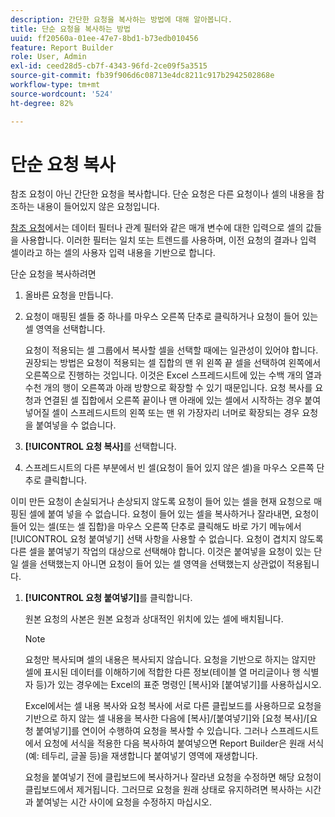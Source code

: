 ```yaml
---
description: 간단한 요청을 복사하는 방법에 대해 알아봅니다.
title: 단순 요청을 복사하는 방법
uuid: ff20560a-01ee-47e7-8bd1-b73edb010456
feature: Report Builder
role: User, Admin
exl-id: ceed28d5-cb7f-4343-96fd-2ce09f5a3515
source-git-commit: fb39f906d6c08713e4dc8211c917b2942502868e
workflow-type: tm+mt
source-wordcount: '524'
ht-degree: 82%

---
```


# 단순 요청 복사

참조 요청이 아닌 간단한 요청을 복사합니다. 단순 요청은 다른 요청이나 셀의 내용을 참조하는 내용이 들어있지 않은 요청입니다.

[참조 요청](/help/analyze/report-builder/manage-requests/c-copy-requests/t-copy-referential-requests.md)에서는 데이터 필터나 관계 필터와 같은 매개 변수에 대한 입력으로 셀의 값들을 사용합니다. 이러한 필터는 일치 또는 트렌드를 사용하며, 이전 요청의 결과나 입력 셀이라고 하는 셀의 사용자 입력 내용을 기반으로 합니다.

단순 요청을 복사하려면

1. 올바른 요청을 만듭니다.
1. 요청이 매핑된 셀들 중 하나를 마우스 오른쪽 단추로 클릭하거나 요청이 들어 있는 셀 영역을 선택합니다.

   요청이 적용되는 셀 그룹에서 복사할 셀을 선택할 때에는 일관성이 있어야 합니다. 권장되는 방법은 요청이 적용되는 셀 집합의 맨 위 왼쪽 끝 셀을 선택하여 왼쪽에서 오른쪽으로 진행하는 것입니다. 이것은 Excel 스프레드시트에 있는 수백 개의 열과 수천 개의 행이 오른쪽과 아래 방향으로 확장할 수 있기 때문입니다. 요청 복사를 요청과 연결된 셀 집합에서 오른쪽 끝이나 맨 아래에 있는 셀에서 시작하는 경우 붙여넣어질 셀이 스프레드시트의 왼쪽 또는 맨 위 가장자리 너머로 확장되는 경우 요청을 붙여넣을 수 없습니다.
1.  **[!UICONTROL 요청 복사]**&#x200B;를 선택합니다. 
1.  스프레드시트의 다른 부분에서 빈 셀(요청이 들어 있지 않은 셀)을 마우스 오른쪽 단추로 클릭합니다. 

   이미 만든 요청이 손실되거나 손상되지 않도록 요청이 들어 있는 셀을 현재 요청으로 매핑된 셀에 붙여 넣을 수 없습니다. 요청이 들어 있는 셀을 복사하거나 잘라내면, 요청이 들어 있는 셀(또는 셀 집합)을 마우스 오른쪽 단추로 클릭해도 바로 가기 메뉴에서 [!UICONTROL 요청 붙여넣기] 선택 사항을 사용할 수 없습니다. 요청이 겹치지 않도록 다른 셀을 붙여넣기 작업의 대상으로 선택해야 합니다. 이것은 붙여넣을 요청이 있는 단일 셀을 선택했는지 아니면 요청이 들어 있는 셀 영역을 선택했는지 상관없이 적용됩니다.
1. **[!UICONTROL 요청 붙여넣기]**&#x200B;를 클릭합니다.

   원본 요청의 사본은 원본 요청과 상대적인 위치에 있는 셀에 배치됩니다.

   >[!NOTE]
   >
   >요청만 복사되며 셀의 내용은 복사되지 않습니다. 요청을 기반으로 하지는 않지만 셀에 표시된 데이터를 이해하기에 적합한 다른 정보(테이블 열 머리글이나 행 식별자 등)가 있는 경우에는 Excel의 표준 명령인 [복사]와 [붙여넣기]를 사용하십시오.

   Excel에서는 셀 내용 복사와 요청 복사에 서로 다른 클립보드를 사용하므로 요청을 기반으로 하지 않는 셀 내용을 복사한 다음에 [복사]/[붙여넣기]와 [요청 복사]/[요청 붙여넣기]를 연이어 수행하여 요청을 복사할 수 있습니다. 그러나 스프레드시트에서 요청에 서식을 적용한 다음 복사하여 붙여넣으면 Report Builder은 원래 서식(예: 테두리, 글꼴 등)을 재생합니다 붙여넣기 영역에 재생합니다.

   요청을 붙여넣기 전에 클립보드에 복사하거나 잘라낸 요청을 수정하면 해당 요청이 클립보드에서 제거됩니다. 그러므로 요청을 원래 상태로 유지하려면 복사하는 시간과 붙여넣는 시간 사이에 요청을 수정하지 마십시오.
